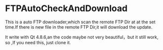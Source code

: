 # FTPAutoCheckAndDownload

This is a auto FTP downloader,which scan the remote FTP Dir at at the set time.If there is new file in the remote FTP Dir,it will download the update.

It write with Qt 4.8.6,an the code maybe not very beautiful，but it still work, so ,If you need this, just clone it.
